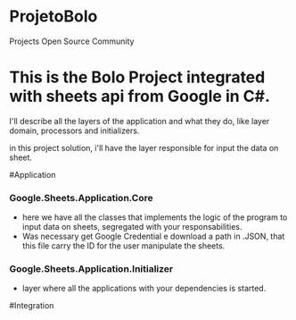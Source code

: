 # ProjetoBolo
Projects Open Source Community

# This is the Bolo Project integrated with sheets api from Google in C#.

I'll describe all the layers of the application and what they do, like layer domain, processors and initializers.

in this project solution, i'll have the layer responsible for input the data on sheet.

#Application
 

### Google.Sheets.Application.Core 

 - here we have all the classes that implements the logic of the program to input data on sheets, segregated with your responsabilities.
 - Was necessary get Google Credential e download a path in .JSON, that this file carry the ID for the user manipulate the sheets. 
 
### Google.Sheets.Application.Initializer
 - layer where all the applications with your dependencies is started.


#Integration 



